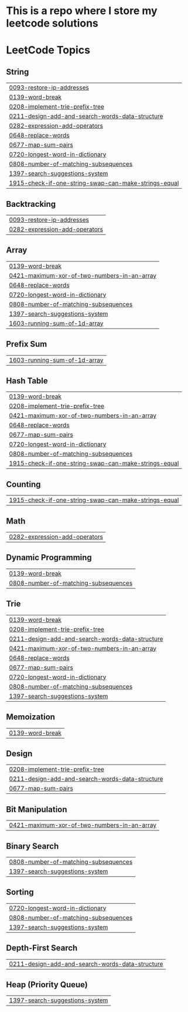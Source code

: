 # This is a repo where I store my leetcode solutions

<!---LeetCode Topics Start-->
# LeetCode Topics
## String
|  |
| ------- |
| [0093-restore-ip-addresses](https://github.com/tademusk/leetcode/tree/master/0093-restore-ip-addresses) |
| [0139-word-break](https://github.com/tademusk/leetcode/tree/master/0139-word-break) |
| [0208-implement-trie-prefix-tree](https://github.com/tademusk/leetcode/tree/master/0208-implement-trie-prefix-tree) |
| [0211-design-add-and-search-words-data-structure](https://github.com/tademusk/leetcode/tree/master/0211-design-add-and-search-words-data-structure) |
| [0282-expression-add-operators](https://github.com/tademusk/leetcode/tree/master/0282-expression-add-operators) |
| [0648-replace-words](https://github.com/tademusk/leetcode/tree/master/0648-replace-words) |
| [0677-map-sum-pairs](https://github.com/tademusk/leetcode/tree/master/0677-map-sum-pairs) |
| [0720-longest-word-in-dictionary](https://github.com/tademusk/leetcode/tree/master/0720-longest-word-in-dictionary) |
| [0808-number-of-matching-subsequences](https://github.com/tademusk/leetcode/tree/master/0808-number-of-matching-subsequences) |
| [1397-search-suggestions-system](https://github.com/tademusk/leetcode/tree/master/1397-search-suggestions-system) |
| [1915-check-if-one-string-swap-can-make-strings-equal](https://github.com/tademusk/leetcode/tree/master/1915-check-if-one-string-swap-can-make-strings-equal) |
## Backtracking
|  |
| ------- |
| [0093-restore-ip-addresses](https://github.com/tademusk/leetcode/tree/master/0093-restore-ip-addresses) |
| [0282-expression-add-operators](https://github.com/tademusk/leetcode/tree/master/0282-expression-add-operators) |
## Array
|  |
| ------- |
| [0139-word-break](https://github.com/tademusk/leetcode/tree/master/0139-word-break) |
| [0421-maximum-xor-of-two-numbers-in-an-array](https://github.com/tademusk/leetcode/tree/master/0421-maximum-xor-of-two-numbers-in-an-array) |
| [0648-replace-words](https://github.com/tademusk/leetcode/tree/master/0648-replace-words) |
| [0720-longest-word-in-dictionary](https://github.com/tademusk/leetcode/tree/master/0720-longest-word-in-dictionary) |
| [0808-number-of-matching-subsequences](https://github.com/tademusk/leetcode/tree/master/0808-number-of-matching-subsequences) |
| [1397-search-suggestions-system](https://github.com/tademusk/leetcode/tree/master/1397-search-suggestions-system) |
| [1603-running-sum-of-1d-array](https://github.com/tademusk/leetcode/tree/master/1603-running-sum-of-1d-array) |
## Prefix Sum
|  |
| ------- |
| [1603-running-sum-of-1d-array](https://github.com/tademusk/leetcode/tree/master/1603-running-sum-of-1d-array) |
## Hash Table
|  |
| ------- |
| [0139-word-break](https://github.com/tademusk/leetcode/tree/master/0139-word-break) |
| [0208-implement-trie-prefix-tree](https://github.com/tademusk/leetcode/tree/master/0208-implement-trie-prefix-tree) |
| [0421-maximum-xor-of-two-numbers-in-an-array](https://github.com/tademusk/leetcode/tree/master/0421-maximum-xor-of-two-numbers-in-an-array) |
| [0648-replace-words](https://github.com/tademusk/leetcode/tree/master/0648-replace-words) |
| [0677-map-sum-pairs](https://github.com/tademusk/leetcode/tree/master/0677-map-sum-pairs) |
| [0720-longest-word-in-dictionary](https://github.com/tademusk/leetcode/tree/master/0720-longest-word-in-dictionary) |
| [0808-number-of-matching-subsequences](https://github.com/tademusk/leetcode/tree/master/0808-number-of-matching-subsequences) |
| [1915-check-if-one-string-swap-can-make-strings-equal](https://github.com/tademusk/leetcode/tree/master/1915-check-if-one-string-swap-can-make-strings-equal) |
## Counting
|  |
| ------- |
| [1915-check-if-one-string-swap-can-make-strings-equal](https://github.com/tademusk/leetcode/tree/master/1915-check-if-one-string-swap-can-make-strings-equal) |
## Math
|  |
| ------- |
| [0282-expression-add-operators](https://github.com/tademusk/leetcode/tree/master/0282-expression-add-operators) |
## Dynamic Programming
|  |
| ------- |
| [0139-word-break](https://github.com/tademusk/leetcode/tree/master/0139-word-break) |
| [0808-number-of-matching-subsequences](https://github.com/tademusk/leetcode/tree/master/0808-number-of-matching-subsequences) |
## Trie
|  |
| ------- |
| [0139-word-break](https://github.com/tademusk/leetcode/tree/master/0139-word-break) |
| [0208-implement-trie-prefix-tree](https://github.com/tademusk/leetcode/tree/master/0208-implement-trie-prefix-tree) |
| [0211-design-add-and-search-words-data-structure](https://github.com/tademusk/leetcode/tree/master/0211-design-add-and-search-words-data-structure) |
| [0421-maximum-xor-of-two-numbers-in-an-array](https://github.com/tademusk/leetcode/tree/master/0421-maximum-xor-of-two-numbers-in-an-array) |
| [0648-replace-words](https://github.com/tademusk/leetcode/tree/master/0648-replace-words) |
| [0677-map-sum-pairs](https://github.com/tademusk/leetcode/tree/master/0677-map-sum-pairs) |
| [0720-longest-word-in-dictionary](https://github.com/tademusk/leetcode/tree/master/0720-longest-word-in-dictionary) |
| [0808-number-of-matching-subsequences](https://github.com/tademusk/leetcode/tree/master/0808-number-of-matching-subsequences) |
| [1397-search-suggestions-system](https://github.com/tademusk/leetcode/tree/master/1397-search-suggestions-system) |
## Memoization
|  |
| ------- |
| [0139-word-break](https://github.com/tademusk/leetcode/tree/master/0139-word-break) |
## Design
|  |
| ------- |
| [0208-implement-trie-prefix-tree](https://github.com/tademusk/leetcode/tree/master/0208-implement-trie-prefix-tree) |
| [0211-design-add-and-search-words-data-structure](https://github.com/tademusk/leetcode/tree/master/0211-design-add-and-search-words-data-structure) |
| [0677-map-sum-pairs](https://github.com/tademusk/leetcode/tree/master/0677-map-sum-pairs) |
## Bit Manipulation
|  |
| ------- |
| [0421-maximum-xor-of-two-numbers-in-an-array](https://github.com/tademusk/leetcode/tree/master/0421-maximum-xor-of-two-numbers-in-an-array) |
## Binary Search
|  |
| ------- |
| [0808-number-of-matching-subsequences](https://github.com/tademusk/leetcode/tree/master/0808-number-of-matching-subsequences) |
| [1397-search-suggestions-system](https://github.com/tademusk/leetcode/tree/master/1397-search-suggestions-system) |
## Sorting
|  |
| ------- |
| [0720-longest-word-in-dictionary](https://github.com/tademusk/leetcode/tree/master/0720-longest-word-in-dictionary) |
| [0808-number-of-matching-subsequences](https://github.com/tademusk/leetcode/tree/master/0808-number-of-matching-subsequences) |
| [1397-search-suggestions-system](https://github.com/tademusk/leetcode/tree/master/1397-search-suggestions-system) |
## Depth-First Search
|  |
| ------- |
| [0211-design-add-and-search-words-data-structure](https://github.com/tademusk/leetcode/tree/master/0211-design-add-and-search-words-data-structure) |
## Heap (Priority Queue)
|  |
| ------- |
| [1397-search-suggestions-system](https://github.com/tademusk/leetcode/tree/master/1397-search-suggestions-system) |
<!---LeetCode Topics End-->